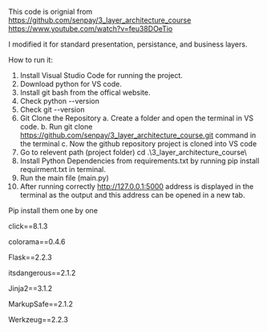 This code is orignial from https://github.com/senpay/3_layer_architecture_course
https://www.youtube.com/watch?v=feu38DOeTio

I modified it for standard presentation, persistance, and business layers.

How to run it:

1.	Install Visual Studio Code for running the project.
2.	Download python for VS code.
3.	Install git bash from the offical website.
4.	Check python --version
5.	Check git --version
6.	Git Clone the Repository
a.	Create a folder and open the terminal in VS code.
b.	Run git clone https://github.com/senpay/3_layer_architecture_course.git command in the terminal
c.	Now the github repository project is cloned into VS code
7.	Go to relevent path (project folder) cd .\3_layer_architecture_course\
8.	Install Python Dependencies from requirements.txt by running pip install requirment.txt in terminal.
9.	Run the main file (main.py)
10.	After running correctly  http://127.0.0.1:5000 address is displayed in the terminal as the output and  this address can be opened in a new tab.

Pip install them one by one 

click==8.1.3

colorama==0.4.6

Flask==2.2.3

itsdangerous==2.1.2

Jinja2==3.1.2

MarkupSafe==2.1.2

Werkzeug==2.2.3
